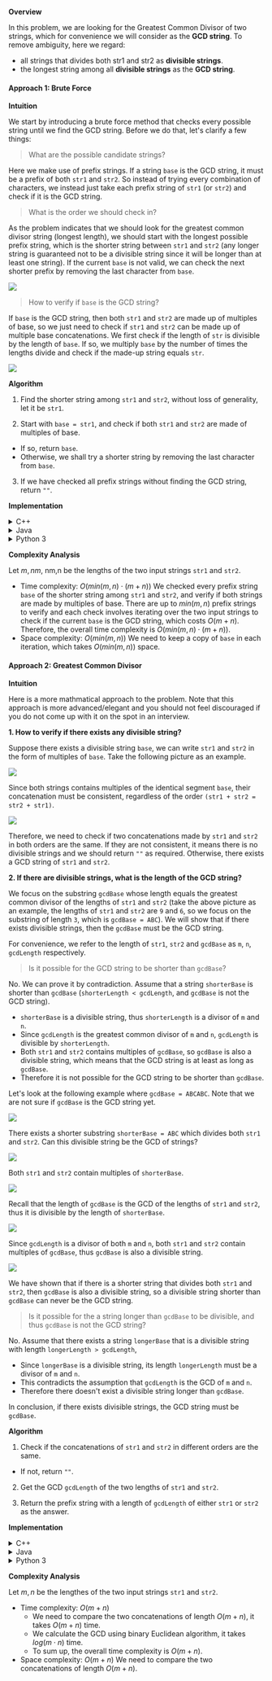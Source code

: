 **Overview**

In this problem, we are looking for the Greatest Common Divisor of two strings, which for convenience we will consider as the **GCD string**. To remove ambiguity, here we regard:

- all strings that divides both str1 and str2 as **divisible strings**.
- the longest string among all **divisible strings** as the **GCD string**.

#### Approach 1: Brute Force

**Intuition**

We start by introducing a brute force method that checks every possible string until we find the GCD string. Before we do that, let's clarify a few things:

> What are the possible candidate strings?

Here we make use of prefix strings. If a string `base` is the GCD string, it must be a prefix of both `str1` and `str2`. So instead of trying every combination of characters, we instead just take each prefix string of `str1` (or `str2`) and check if it is the GCD string.

> What is the order we should check in?

As the problem indicates that we should look for the greatest common divisor string (longest length), we should start with the longest possible prefix string, which is the shorter string between `str1` and `str2` (any longer string is guaranteed not to be a divisible string since it will be longer than at least one string). If the current `base` is not valid, we can check the next shorter prefix by removing the last character from `base`.

![](bf1.png)

> How to verify if `base` is the GCD string?

If `base` is the GCD string, then both `str1` and `str2` are made up of multiples of base, so we just need to check if `str1` and `str2` can be made up of multiple base concatenations. We first check if the length of `str` is divisible by the length of `base`. If so, we multiply `base` by the number of times the lengths divide and check if the made-up string equals `str`.

![](bf2.png)

**Algorithm**

1. Find the shorter string among `str1` and `str2`, without loss of generality, let it be `str1`.

2. Start with `base = str1`, and check if both `str1` and `str2` are made of multiples of base.
  - If so, return `base`.
  - Otherwise, we shall try a shorter string by removing the last character from `base`.
3. If we have checked all prefix strings without finding the GCD string, return `""`.

**Implementation**

<details>
  <summary>C++</summary>

``` c++
class Solution {
    public boolean valid(String str1, String str2, int k) {
        int len1 = str1.length(), len2 = str2.length();
        if (len1 % k > 0 || len2 % k > 0) {
            return false;
        } else {
            String base = str1.substring(0, k);
            return str1.replace(base, "").isEmpty() && str2.replace(base, "").isEmpty();
        }
    }
    
    
    public String gcdOfStrings(String str1, String str2) {
        int len1 = str1.length(), len2 = str2.length();
        for (int i = Math.min(len1, len2); i >= 1; --i) {
            if (valid(str1, str2, i)) {
                return str1.substring(0, i);
            }
        }
        return "";
    }
}
```
</details>
<details>
  <summary>Java</summary>

``` java
class Solution {
public:
    bool valid(string str1, string str2, int k) {
        int len1 = str1.size(), len2 = str2.size();
        if (len1 % k > 0 || len2 % k > 0) {
            return false;
        } else {
            string base = str1.substr(0, k);
            int n1 = len1 / k, n2 = len2 / k;
            return str1 == joinWords(base, n1) && str2 == joinWords(base, n2);
        }
    }
    string joinWords(string str, int k) {
        string ans = "";
        for (int i = 0; i < k; ++i) {
            ans += str;
        }
        return ans;
    }
    
    
    string gcdOfStrings(string str1, string str2) {
        int len1 = str1.length(), len2 = str2.length();
        for (int i = min(len1, len2); i >= 1; --i) {
            if (valid(str1, str2, i)) {
                return str1.substr(0, i);
            }
        }
        return "";
    }
};
```
</details>
<details>
  <summary>Python 3</summary>

```python
class Solution:
    def gcdOfStrings(self, str1: str, str2: str) -> str:
        len1, len2 = len(str1), len(str2)
        
        def valid(k):
            if len1 % k or len2 % k: 
                return False
            n1, n2 = len1 // k, len2 // k
            base = str1[:k]
            return str1 == n1 * base and str2 == n2 * base 
        
        for i in range(min(len1, len2), 0, -1):
            if valid(i):
                return str1[:i]
        return ""
```
</details>

**Complexity Analysis**

Let $m,nm$, nm,n be the lengths of the two input strings `str1` and `str2`.

- Time complexity: $O(min⁡(m,n)⋅(m+n))$ We checked every prefix string `base` of the shorter string among `str1` and `str2`, and verify if both strings are made by multiples of base. There are up to $min⁡(m,n)$ prefix strings to verify and each check involves iterating over the two input strings to check if the current `base` is the GCD string, which costs $O(m+n)$. Therefore, the overall time complexity is $O(min⁡(m,n)⋅(m+n))$.
- Space complexity: $O(min⁡(m,n))$ We need to keep a copy of `base` in each iteration, which takes $O(min(m, n))$ space.

#### Approach 2: Greatest Common Divisor

**Intuition**

Here is a more mathmatical approach to the problem. Note that this approach is more advanced/elegant and you should not feel discouraged if you do not come up with it on the spot in an interview.

**1. How to verify if there exists any divisible string?**

Suppose there exists a divisible string `base`, we can write `str1` and `str2` in the form of multiples of `base`. Take the following picture as an example.

![](gcd1.png)

Since both strings contains multiples of the identical segment `base`, their concatenation must be consistent, regardless of the order `(str1 + str2 = str2 + str1)`.

![](gcd2.png)

Therefore, we need to check if two concatenations made by `str1` and `str2` in both orders are the same. If they are not consistent, it means there is no divisible strings and we should return `""` as required. Otherwise, there exists a GCD string of `str1` and `str2`.

**2. If there are divisible strings, what is the length of the GCD string?**

We focus on the substring `gcdBase` whose length equals the greatest common divisor of the lengths of `str1` and `str2` (take the above picture as an example, the lengths of `str1` and `str2` are `9` and `6`, so we focus on the substring of length `3`, which is `gcdBase = ABC`). We will show that if there exists divisible strings, then the `gcdBase` must be the GCD string.

For convenience, we refer to the length of `str1`, `str2` and `gcdBase` as `m`, `n`, `gcdLength` respectively.

> Is it possible for the GCD string to be shorter than `gcdBase`?

No. We can prove it by contradiction. Assume that a string `shorterBase` is shorter than `gcdBase` (`shorterLength < gcdLength`, and `gcdBase` is not the GCD string).

- `shorterBase` is a divisible string, thus `shorterLength` is a divisor of `m` and `n`.
- Since `gcdLength` is the greatest common divisor of `m` and `n`, `gcdLength` is divisible by `shorterLength`.
- Both `str1` and `str2` contains multiples of `gcdBase`, so `gcdBase` is also a divisible string, which means that the GCD string is at least as long as `gcdBase`.
- Therefore it is not possible for the GCD string to be shorter than `gcdBase`.

Let's look at the following example where `gcdBase = ABCABC`. Note that we are not sure if `gcdBase` is the GCD string yet.

![](exp_2.png)

There exists a shorter substring `shorterBase = ABC` which divides both `str1` and `str2`. Can this divisible string be the GCD of strings?

![](exp_3.png)

Both `str1` and `str2` contain multiples of `shorterBase`.

![](exp_4.png)

Recall that the length of `gcdBase` is the GCD of the lengths of `str1` and `str2`, thus it is divisible by the length of `shorterBase`.

![](exp_5.png)

Since `gcdLength` is a divisor of both `m` and `n`, both `str1` and `str2` contain multiples of `gcdBase`, thus `gcdBase` is also a divisible string.

![](exp_6.png)

We have shown that if there is a shorter string that divides both `str1` and `str2`, then `gcdBase` is also a divisible string, so a divisible string shorter than `gcdBase` can never be the GCD string.

> Is it possible for the a string longer than `gcdBase` to be divisible, and thus `gcdBase` is not the GCD string?

No. Assume that there exists a string `longerBase` that is a divisible string with length `longerLength > gcdLength`,

- Since `longerBase` is a divisible string, its length `longerLength` must be a divisor of `m` and `n`.
- This contradicts the assumption that `gcdLength` is the GCD of `m` and `n`.
- Therefore there doesn't exist a divisible string longer than `gcdBase`.

In conclusion, if there exists divisible strings, the GCD string must be `gcdBase`.

**Algorithm**

1. Check if the concatenations of `str1` and `str2` in different orders are the same.
  - If not, return `""`.
2. Get the GCD `gcdLength` of the two lengths of `str1` and `str2`.

3. Return the prefix string with a length of `gcdLength` of either `str1` or `str2` as the answer.

**Implementation**

<details>
  <summary>C++</summary>

``` c++
class Solution {
public:
    string gcdOfStrings(string str1, string str2) {
        // Check if they have non-zero GCD string.
        if (str1 + str2 != str2 + str1) {
            return "";
        }

        // Get the GCD of the two lengths.
        int gcdLength = gcd(str1.size(), str2.size());
        return str1.substr(0, gcdLength);
    }
};
```
</details>
<details>
  <summary>Java</summary>

``` java
class Solution {
    public int gcd(int x, int y) {
        if (y == 0) {
            return x;
        } else {
            return gcd(y, x % y);
        }    
    }
    
    public String gcdOfStrings(String str1, String str2) {
        // Check if they have non-zero GCD string.
        if (!(str1 + str2).equals(str2 + str1)) {
            return "";
        }
        
        // Get the GCD of the two lengths.
        int gcdLength = gcd(str1.length(), str2.length());
        return str1.substring(0, gcdLength);
    }
}
```
</details>
<details>
  <summary>Python 3</summary>

```python
class Solution:
    def gcdOfStrings(self, str1: str, str2: str) -> str:
        # Check if they have non-zero GCD string.
        if str1 + str2 != str2 + str1:
            return ""

        # Get the GCD of the two lengths.
        max_length = gcd(len(str1), len(str2))
        return str1[:max_length]
```
</details>

**Complexity Analysis**

Let $m,n$ be the lengthes of the two input strings `str1` and `str2`.

- Time complexity: $O(m+n)$
  - We need to compare the two concatenations of length $O(m+n)$, it takes $O(m+n)$ time.
  - We calculate the GCD using binary Euclidean algorithm, it takes $log⁡(m⋅n)$ time.
  - To sum up, the overall time complexity is $O(m+n)$.
- Space complexity: $O(m+n)$ We need to compare the two concatenations of length $O(m+n)$.